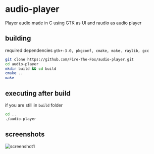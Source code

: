 # audio-player
Player audio made in C using GTK as UI and raudio as audio player

## building
required dependencies `gtk+-3.0, pkgconf, cmake, make, raylib, gcc`

```bash
git clone https://github.com/Fire-The-Fox/audio-player.git
cd audio-player
mkdir build && cd build
cmake ..
make
```

## executing after build
if you are still in `build` folder
```bash
cd ..
./audio-player
```

## screenshots
![screenshot1](https://cdn.discordapp.com/attachments/863096970603003914/942121285373284352/unknown.png)

